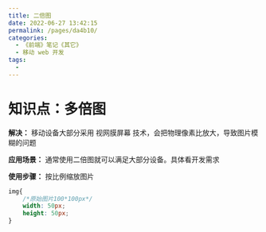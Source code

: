 ```yaml
---
title: 二倍图
date: 2022-06-27 13:42:15
permalink: /pages/da4b10/
categories:
  - 《前端》笔记《其它》
  - 移动 web 开发
tags:
  - 
---
```

# 知识点：多倍图

**解决：** 移动设备大部分采用 视网膜屏幕 技术，会把物理像素比放大，导致图片模糊的问题

**应用场景：** 通常使用二倍图就可以满足大部分设备。具体看开发需求

**使用步骤：** 按比例缩放图片

```css
img{
    /*原始图片100*100px*/
    width: 50px;
    height: 50px;
}
```
